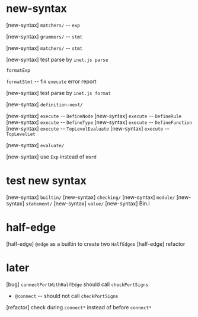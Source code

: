 # new-syntax

[new-syntax] `matchers/` -- `exp`

[new-syntax] `grammers/` -- `stmt`

[new-syntax] `matchers/` -- `stmt`

[new-syntax] test parse by `inet.js parse`

`formatExp`

`formatStmt` -- fix `execute` error report

[new-syntax] test parse by `inet.js format`

[new-syntax] `definition-next/`

[new-syntax] `execute` -- `DefineNode`
[new-syntax] `execute` -- `DefineRule`
[new-syntax] `execute` -- `DefineType`
[new-syntax] `execute` -- `DefineFunction`
[new-syntax] `execute` -- `TopLevelEvaluate`
[new-syntax] `execute` -- `TopLevelLet`

[new-syntax] `evaluate/`

[new-syntax] use `Exp` instead of `Word`

# test new syntax

[new-syntax] `builtin/`
[new-syntax] `checking/`
[new-syntax] `module/`
[new-syntax] `statement/`
[new-syntax] `value/`
[new-syntax] Bin.i

# half-edge

[half-edge] `@edge` as a builtin to create two `HalfEdge`s
[half-edge] refactor

# later

[bug] `connectPortWithHalfEdge` should call `checkPortSigns`

- `@connect` -- should not call `checkPortSigns`

[refactor] check during `connect*` instead of before `connect*`
